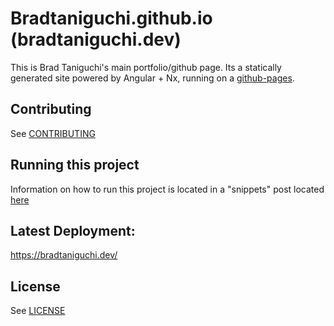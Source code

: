 # Bradtaniguchi.github.io (bradtaniguchi.dev)

This is Brad Taniguchi's main portfolio/github page. Its a statically generated site powered by Angular + Nx, running on a [github-pages](https://pages.github.com/).

## Contributing

See [CONTRIBUTING](./CONTRIBUTING.md)

## Running this project

Information on how to run this project is located in a "snippets" post located [here](./static/snippets/running-this-project.md)

## Latest Deployment:

https://bradtaniguchi.dev/

## License

See [LICENSE](./LICENSE)
